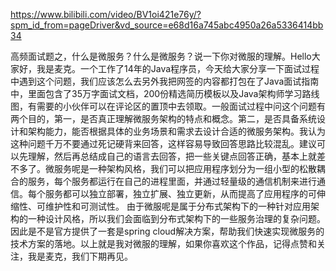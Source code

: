 https://www.bilibili.com/video/BV1oi421e76y/?spm_id_from=pageDriver&vd_source=e68d16a745abc4950a26a5336414bb34

高频面试题之，什么是微服务？什么是微服务？说一下你对微服的理解。Hello大家好，我是麦克。一个工作了14年的Java程序员，今天给大家分享一下面试过程中遇到这个问题，我们应该怎么去另外我把网签的内容都打包在了Java面试指南中，里面包含了35万字面试文档，200份精选简历模板以及Java架构师学习路线图，有需要的小伙伴可以在评论区的置顶中去领取。一般面试过程中问这个问题有两个目的，第一，是否真正理解微服务架构的特点和概念。第二，是否具备系统设计和架构能力，能否根据具体的业务场景和需求去设计合适的微服务架构。我认为这种问题千万不要通过死记硬背来回答，这样容易导致回答思路比较混乱。建议可以先理解，然后再总结成自己的语言去回答，把一些关键点回答正确，基本上就差不多了。微服务呢是一种架构风格，我们可以把应用程序划分为一组小型的松散耦合的服务，每个服务都运行在自己的进程里面，并通过轻量级的通信机制来进行通信。每个服务都可以独立部署，独立扩展、独立更新，从而提高了应用程序的可伸缩性、可维护性和可测试性。
	由于微服呢是属于分布式架构下的一种针对应用架构的一种设计风格，所以我们会面临到分布式架构下的一些服务治理的复杂问题。因此是不是官方提供了一套是spring cloud解决方案，帮助我们快速实现微服务的技术方案的落地。以上就是我对微服的理解，如果你喜欢这个作品，记得点赞和关注，我是麦克，我们下期再见。